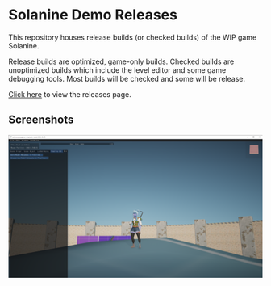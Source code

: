 # Solanine Demo Releases

This repository houses release builds (or checked builds) of the WIP game Solanine.

Release builds are optimized, game-only builds. Checked builds are unoptimized builds which include the level editor and some game debugging tools. Most builds will be checked and some will be release.

[Click here](https://github.com/TimoGuy/solanine_demo_releases/releases) to view the releases page.


## Screenshots

![Screenshot1](./solanine%20prealpha%20__%20checked%20__%20build%202022-06-25%206_25_2022%2023_34_55.png)
